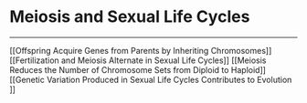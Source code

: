 # Meiosis and Sexual Life Cycles
---
[[Offspring Acquire Genes from Parents by Inheriting Chromosomes]]
[[Fertilization and Meiosis Alternate in Sexual Life Cycles]]
[[Meiosis Reduces the Number of Chromosome Sets from Diploid to Haploid]]
[[Genetic Variation Produced in Sexual Life Cycles Contributes to Evolution	]]